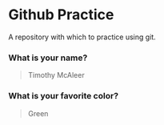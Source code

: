 # Github Practice

A repository with which to practice using git.

### What is your name?

> Timothy McAleer


### What is your favorite color?

> Green
